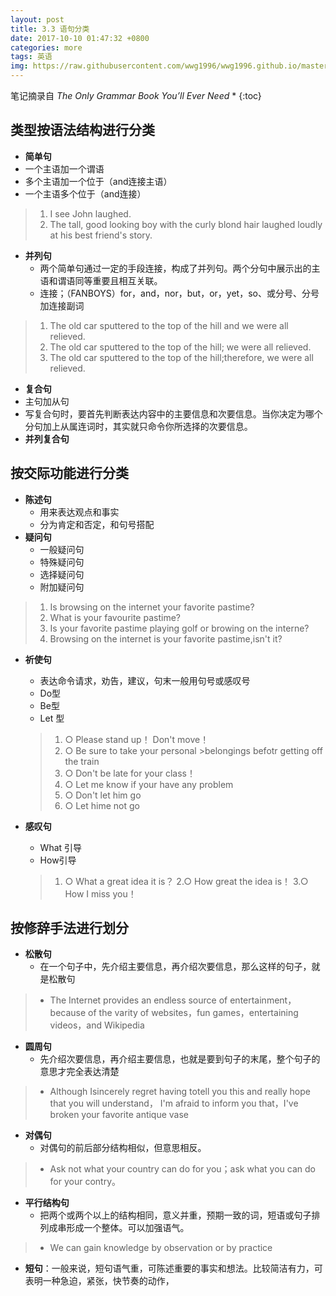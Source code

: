 ```yaml
---
layout: post
title: 3.3 语句分类
date: 2017-10-10 01:47:32 +0800
categories: more
tags: 英语
img: https://raw.githubusercontent.com/wwg1996/wwg1996.github.io/master/images/English.jpg
---
```


笔记摘录自 *The Only Grammar Book You’ll Ever Need*
* 
{:toc}
## 类型按语法结构进行分类
 * **简单句**
  * 一个主语加一个谓语
  * 多个主语加一个位于（and连接主语）
  * 一个主语多个位于（and连接）
> 1. I see John laughed.
> 2. The tall, good looking boy with the curly blond hair laughed loudly at his best friend's story.
 * **并列句**
    * 两个简单句通过一定的手段连接，构成了并列句。两个分句中展示出的主语和谓语同等重要且相互关联。
    * 连接；（FANBOYS）for，and，nor，but，or，yet，so、或分号、分号加连接副词
> 1. The old car sputtered to the top of the hill and we were all relieved.
> 2. The old car sputtered to the top of the hill; we were all relieved.
> 3. The old car sputtered to the top of the hill;therefore, we were all relieved.
 * **复合句**
  * 主句加从句
  * 写复合句时，要首先判断表达内容中的主要信息和次要信息。当你决定为哪个分句加上从属连词时，其实就只命令你所选择的次要信息。
 * **并列复合句**

## 按交际功能进行分类
* **陈述句**
  * 用来表达观点和事实
  * 分为肯定和否定，和句号搭配
* **疑问句**
  * 一般疑问句
  * 特殊疑问句
  * 选择疑问句
  * 附加疑问句
> 1. Is browsing on the internet your favorite pastime?
> 2. What is your favourite pastime?
> 3. Is your favorite pastime playing golf or browing on the interne?
> 4. Browsing on the internet is your favorite pastime,isn't it?
* **祈使句**
  * 表达命令请求，劝告，建议，句末一般用句号或感叹号
  * Do型
  * Be型
  * Let 型

  >1. ○ Please stand up！ Don't move！
  >2. ○ Be sure to take your personal >belongings befotr getting off the train
  >3. ○ Don't be late for your class！
  >4. ○ Let me know if your have any problem
  >5. ○ Don't let him go
  >  6. ○ Let hime not go
* **感叹句**
  * What 引导
  * How引导
  > 1. ○ What a great idea it is？
  >   2.○ How great the idea is！
  >   3.○ How I miss you！

## 按修辞手法进行划分
* **松散句**
  * 在一个句子中，先介绍主要信息，再介绍次要信息，那么这样的句子，就是松散句
> * The Internet provides an endless source of entertainment，because of the varity of websites，fun games，entertaining videos，and Wikipedia
* **圆周句**
  * 先介绍次要信息，再介绍主要信息，也就是要到句子的末尾，整个句子的意思才完全表达清楚
> * Although Isincerely regret having totell you this and really hope that you will understand， I'm afraid to inform you that，I've broken your favorite antique vase
* **对偶句**
  * 对偶句的前后部分结构相似，但意思相反。
> * Ask not what your country can do for you；ask what you can do for your contry。
* **平行结构句**
  * 把两个或两个以上的结构相同，意义并重，预期一致的词，短语或句子排列成串形成一个整体。可以加强语气。
> * We can gain knowledge by observation or by practice
* **短句**：一般来说，短句语气重，可陈述重要的事实和想法。比较简洁有力，可表明一种急迫，紧张，快节奏的动作，
